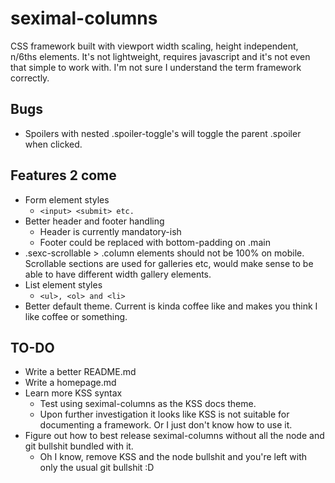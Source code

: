 # seximal-columns
CSS framework built with viewport width scaling, height independent, n/6ths elements. It's not lightweight, requires javascript and it's not even that simple to work with. I'm not sure I understand the term framework correctly.

## Bugs
 * Spoilers with nested .spoiler-toggle's will toggle the parent .spoiler when clicked.

## Features 2 come
 * Form element styles
   * ``` <input> <submit> etc. ```
 * Better header and footer handling
   * Header is currently mandatory-ish
   * Footer could be replaced with bottom-padding on .main
 * .sexc-scrollable > .column elements should not be 100% on mobile. Scrollable sections are used for galleries etc, would make sense to be able to have different width gallery elements.
 * List element styles
   * ```<ul>, <ol> and <li> ```
 * Better default theme. Current is kinda coffee like and makes you think I like coffee or something.

## TO-DO
 * Write a better README.md
 * Write a homepage.md
 * Learn more KSS syntax
   * Test using seximal-columns as the KSS docs theme.
   * Upon further investigation it looks like KSS is not suitable for documenting a framework. Or I just don't know how to use it.
 * Figure out how to best release seximal-columns without all the node and git bullshit bundled with it.
   * Oh I know, remove KSS and the node bullshit and you're left with only the usual git bullshit :D
